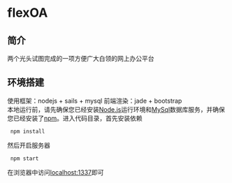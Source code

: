# flexOA

## 简介

两个光头试图完成的一项方便广大白领的网上办公平台

## 环境搭建

使用框架：nodejs + sails + mysql
前端渲染：jade + bootstrap  
本地运行前，请先确保您已经安装[Node.js](http://nodejs.org/)运行环境和[MySql](http://www.mysql.com/)数据库服务，并确保您已经安装了[npm](https://www.npmjs.com/)。进入代码目录，首先安装依赖

```
 npm install
```

然后开启服务器
```
 npm start
```
在浏览器中访问[localhost:1337](http://localhost:1337/)即可

